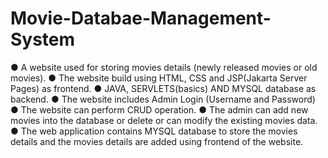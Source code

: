 # Movie-Databae-Management-System
 ● A website used for storing movies details (newly released movies or old movies). 
 ● The website build using HTML, CSS and JSP(Jakarta Server Pages) as frontend. 
 ● JAVA, SERVLETS(basics) AND MYSQL database as backend. 
 ● The website includes Admin Login (Username and Password) 
 ● The website can perform CRUD operation. ● The admin can add new movies into the database or delete or can modify the existing movies data. 
 ● The web application contains MYSQL database to store the movies details and the movies details are added using frontend of the website.
